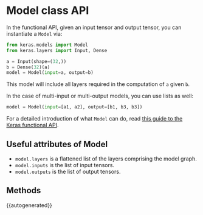 # Model class API

In the functional API, given an input tensor and output tensor, you can instantiate a `Model` via:

```python
from keras.models import Model
from keras.layers import Input, Dense

a = Input(shape=(32,))
b = Dense(32)(a)
model = Model(input=a, output=b)
```

This model will include all layers required in the computation of `a` given `b`.

In the case of multi-input or multi-output models, you can use lists as well:

```python
model = Model(input=[a1, a2], output=[b1, b3, b3])
```

For a detailed introduction of what `Model` can do, read [this guide to the Keras functional API](/getting-started/functional-api-guide).

## Useful attributes of Model

- `model.layers` is a flattened list of the layers comprising the model graph.
- `model.inputs` is the list of input tensors.
- `model.outputs` is the list of output tensors.

## Methods

{{autogenerated}}
